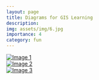 ```yaml
---
layout: page
title: Diagrams for GIS Learning
description: 
img: assets/img/6.jpg
importance: 4
category: fun
---
```


<!DOCTYPE html>
<html lang="en">
<head>
  <meta charset="UTF-8">
  <meta name="viewport" content="width=device-width, initial-scale=1.0">
  <title>Bootstrap Lightbox with GLightbox</title>
  
  <!-- Bootstrap CSS -->
  <link href="https://stackpath.bootstrapcdn.com/bootstrap/4.5.2/css/bootstrap.min.css" rel="stylesheet">

  <!-- GLightbox CSS -->
  <link href="https://cdn.jsdelivr.net/npm/glightbox@3.2.0/dist/css/glightbox.min.css" rel="stylesheet">
</head>
<body>
  
  <!-- Image Gallery Section -->
  <div class="container mt-5">
    <div class="row">
      <div class="col-md-4">
        <a href="1.jpg" class="glightbox" data-gallery="gallery1">
          <img src="1.jpg" class="img-fluid" alt="Image 1">
        </a>
      </div>
      <div class="col-md-4">
        <a href="2.jpg" class="glightbox" data-gallery="gallery1">
          <img src="2.jpg" class="img-fluid" alt="Image 2">
        </a>
      </div>
      <div class="col-md-4">
        <a href="3.jpg" class="glightbox" data-gallery="gallery1">
          <img src="3.jpg" class="img-fluid" alt="Image 3">
        </a>
      </div>
    </div>
  </div>
  
  <!-- Bootstrap and GLightbox JS -->
  <script src="https://code.jquery.com/jquery-
